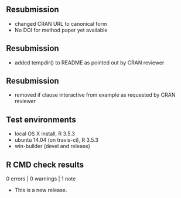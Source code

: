 ## Resubmission
* changed CRAN URL to canonical form
* No DOI for method paper yet available

## Resubmission
* added tempdir() to README as pointed out by CRAN reviewer

## Resubmission
* removed if clause interactive from example as requested by CRAN reviewer

## Test environments
* local OS X install, R 3.5.3
* ubuntu 14.04 (on travis-ci), R 3.5.3
* win-builder (devel and release)

## R CMD check results

0 errors | 0 warnings | 1 note

* This is a new release.
